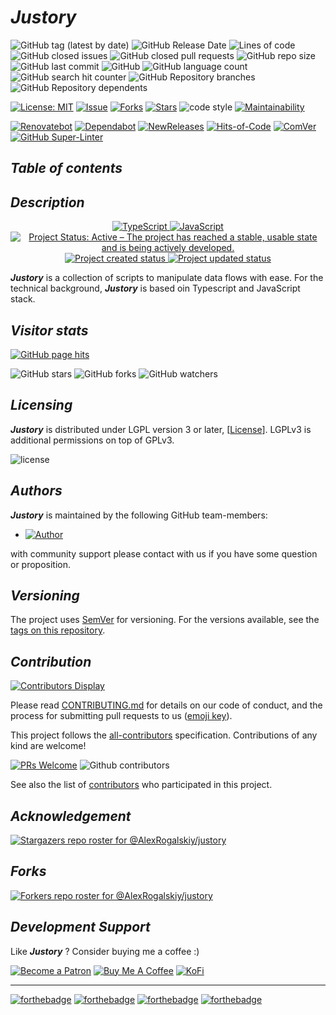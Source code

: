 # _Justory_

![GitHub tag (latest by date)](https://img.shields.io/github/v/tag/AlexRogalskiy/justory)
![GitHub Release Date](https://img.shields.io/github/release-date/AlexRogalskiy/justory)
![Lines of code](https://tokei.rs/b1/github/AlexRogalskiy/justory?category=lines)
![GitHub closed issues](https://img.shields.io/github/issues-closed/AlexRogalskiy/justory)
![GitHub closed pull requests](https://img.shields.io/github/issues-pr-closed/AlexRogalskiy/justory)
![GitHub repo size](https://img.shields.io/github/repo-size/AlexRogalskiy/justory)
![GitHub last commit](https://img.shields.io/github/last-commit/AlexRogalskiy/justory)
![GitHub](https://img.shields.io/github/license/AlexRogalskiy/justory)
![GitHub language count](https://img.shields.io/github/languages/count/AlexRogalskiy/justory)
![GitHub search hit counter](https://img.shields.io/github/search/AlexRogalskiy/justory/goto)
![GitHub Repository branches](https://badgen.net/github/branches/AlexRogalskiy/justory)
![GitHub Repository dependents](https://badgen.net/github/dependents-repo/AlexRogalskiy/justory)

[![License: MIT](https://img.shields.io/badge/License-MIT-yellow.svg)](https://raw.githubusercontent.com/alexrogalskiy/justory/master/LICENSE?token=AH44ZFH7IF2KSEDK7LSIW3C7YOFYC)
[![Issue](https://img.shields.io/github/issues/alexrogalskiy/justory)](https://img.shields.io/github/issues/alexrogalskiy/justory)
[![Forks](https://img.shields.io/github/forks/alexrogalskiy/justory)](https://img.shields.io/github/forks/alexrogalskiy/justory)
[![Stars](https://img.shields.io/github/stars/alexrogalskiy/justory)](https://img.shields.io/github/stars/alexrogalskiy/justory)
![code style](https://img.shields.io/badge/code_style-prettier-ff69b4.svg?style=flat-square)
[![Maintainability](https://api.codeclimate.com/v1/badges/ed7702f8cf28917829fa/maintainability)](https://codeclimate.com/github/AlexRogalskiy/justory/maintainability)

[![Renovatebot](https://badgen.net/badge/renovate/enabled/green?cache=300)](https://renovatebot.com/)
[![Dependabot](https://img.shields.io/badge/dependabot-enabled-1f8ceb.svg?style=flat-square)](https://dependabot.com/)
[![NewReleases](https://newreleases.io/badge.svg)](https://newreleases.io/github/AlexRogalskiy/justory)
[![Hits-of-Code](https://hitsofcode.com/github/AlexRogalskiy/justory)](https://hitsofcode.com/github/AlexRogalskiy/justory/view)
[![ComVer](https://img.shields.io/badge/ComVer-compliant-brightgreen.svg)][tags]
[![GitHub Super-Linter](https://github.com/AlexRogalskiy/justory/workflows/Lint%20Code%20Base/badge.svg)](https://github.com/marketplace/actions/super-linter)

## _Table of contents_

<!--ts-->
<!--te-->

## _Description_

<p align="center" style="text-align:center;">
    <a href="https://www.typescriptlang.org/">
        <img src="https://img.shields.io/badge/typescript%20-%23007ACC.svg?&logo=typescript&logoColor=white" alt="TypeScript" />
    </a>
    <a href="https://www.javascript.com/">
        <img src="https://img.shields.io/badge/javascript%20-%23323330.svg?&logo=javascript&logoColor=%23F7DF1E" alt="JavaScript" />
    </a>
    <a href="https://www.repostatus.org/#active">
        <img src="https://img.shields.io/badge/Project%20Status-Active-brightgreen" alt="Project Status: Active – The project has reached a stable, usable state and is being actively developed." />
    </a>
    <a href="https://badges.pufler.dev">
        <img src="https://badges.pufler.dev/created/AlexRogalskiy/justory" alt="Project created status" />
    </a>
    <a href="https://badges.pufler.dev">
        <img src="https://badges.pufler.dev/updated/AlexRogalskiy/justory" alt="Project updated status" />
    </a>
</p>

_**Justory**_ is a collection of scripts to manipulate data flows with ease.
For the technical background, _**Justory**_ is based oin Typescript and JavaScript stack.

## _Visitor stats_

[![GitHub page hits](https://hits.seeyoufarm.com/api/count/incr/badge.svg?url=https%3A%2F%2Fgithub.com%2FAlexRogalskiy%2Fjustory&count_bg=%2379C83D&title_bg=%23555555&icon=&icon_color=%23E7E7E7&title=hits&edge_flat=true)](https://hits.seeyoufarm.com)

![GitHub stars](https://img.shields.io/github/stars/AlexRogalskiy/justory?style=social)
![GitHub forks](https://img.shields.io/github/forks/AlexRogalskiy/justory?style=social)
![GitHub watchers](https://img.shields.io/github/watchers/AlexRogalskiy/justory?style=social)

## _Licensing_

_**Justory**_ is distributed under LGPL version 3 or later, [[License](https://github.com/AlexRogalskiy/justory/blob/master/LICENSE)].
LGPLv3 is additional permissions on top of GPLv3.

![license](https://user-images.githubusercontent.com/19885116/48661948-6cf97e80-ea7a-11e8-97e7-b45332a13e49.png)

## _Authors_

_**Justory**_ is maintained by the following GitHub team-members:

* [![Author](https://img.shields.io/badge/author-AlexRogalskiy-FB8F0A)](https://github.com/AlexRogalskiy)

with community support please contact with us if you have some question or proposition.

## _Versioning_

The project uses [SemVer](http://semver.org/) for versioning. For the versions available, see the [tags on this repository][tags].

## _Contribution_

[![Contributors Display](https://badges.pufler.dev/contributors/AlexRogalskiy/justory?size=50&padding=5&bots=true)](https://badges.pufler.dev)

Please read
[CONTRIBUTING.md](https://github.com/AlexRogalskiy/justory/blob/master/.github/CONTRIBUTING.md)
for details on our code of conduct, and the process for submitting pull requests to us ([emoji key](https://allcontributors.org/docs/en/emoji-key)).

This project follows the [all-contributors](https://github.com/all-contributors/all-contributors) specification. Contributions of any kind are welcome!

[![PRs Welcome](https://img.shields.io/badge/PRs-welcome-brightgreen.svg?style=flat-square)](http://makeapullrequest.com)
![Github contributors](https://img.shields.io/github/all-contributors/AlexRogalskiy/justory)

See also the list of [contributors][contributors] who participated in this project.

## _Acknowledgement_

[![Stargazers repo roster for @AlexRogalskiy/justory](https://reporoster.com/stars/AlexRogalskiy/justory)][stars]

## _Forks_

[![Forkers repo roster for @AlexRogalskiy/justory](https://reporoster.com/forks/AlexRogalskiy/justory)][forkers]

## _Development Support_

Like _**Justory**_ ? Consider buying me a coffee :\)

[![Become a Patron](https://img.shields.io/badge/Become_Patron-Support_me_on_Patreon-blue.svg?style=flat-square&logo=patreon&color=e64413)](https://www.patreon.com/alexrogalskiy)
[![Buy Me A Coffee](https://img.shields.io/badge/Donate-Buy%20me%20a%20coffee-yellow.svg?logo=buy%20me%20a%20coffee)](https://www.buymeacoffee.com/AlexRogalskiy)
[![KoFi](https://img.shields.io/badge/Donate-Buy%20me%20a%20coffee-yellow.svg?logo=ko-fi)](https://ko-fi.com/alexrogalskiy)

---

[![forthebadge](https://img.shields.io/badge/made%20with-%20typescript-C1282D.svg?logo=typescript&style=for-the-badge)](https://www.typescriptlang.org/)
[![forthebadge](https://img.shields.io/badge/made%20with-%20javascript-C1282D.svg?logo=javascript&style=for-the-badge)](https://www.javascript.com/)
[![forthebadge](https://img.shields.io/badge/powered%20by-%20github-7116FB.svg?logo=github&style=for-the-badge)](https://github.com/)
[![forthebadge](https://img.shields.io/badge/build%20with-%20%E2%9D%A4-B6FF9B.svg?logo=heart&style=for-the-badge)](https://forthebadge.com/)


  [repo]:           https://github.com/AlexRogalskiy/justory
  [tags]:           https://github.com/AlexRogalskiy/justory/tags
  [issues]:         https://github.com/AlexRogalskiy/justory/issues
  [pulls]:          https://github.com/AlexRogalskiy/justory/pulls
  [wiki]:           https://github.com/AlexRogalskiy/justory/wiki
  [stars]:          https://github.com/AlexRogalskiy/justory/stargazers
  [forkers]:        https://github.com/AlexRogalskiy/justory/network/members
  [contributors]:   https://github.com/AlexRogalskiy/justory/graphs/contributors
